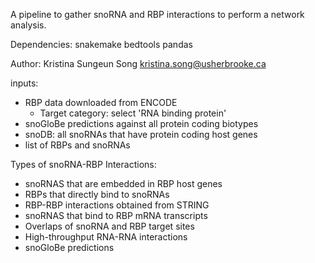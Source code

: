 A pipeline to gather snoRNA and RBP interactions to perform a network analysis.

Dependencies:
snakemake
bedtools
pandas

Author: Kristina Sungeun Song kristina.song@usherbrooke.ca

inputs:
- RBP data downloaded from ENCODE
    - Target category: select 'RNA binding protein'
- snoGloBe predictions against all protein coding biotypes
- snoDB: all snoRNAs that have protein coding host genes
- list of RBPs and snoRNAs

Types of snoRNA-RBP Interactions:
- snoRNAS that are embedded in RBP host genes
- RBPs that directly bind to snoRNAs
- RBP-RBP interactions obtained from STRING
- snoRNAS that bind to RBP mRNA transcripts
- Overlaps of snoRNA and RBP target sites
- High-throughput RNA-RNA interactions
- snoGloBe predictions
